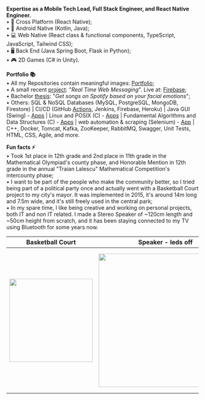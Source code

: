 **Expertise as a Mobile Tech Lead, Full Stack Engineer, and React Native Engineer.**  
• 🔁 Cross Platform (React Native);  
• 📱 Android Native (Kotlin, Java);  
• 💻 Web Native (React class & functional components, TypeScript, JavaScript, Tailwind CSS);  
• 🖥️ Back End (Java Spring Boot, Flask in Python);  
• 🎮 2D Games (C# in Unity).  

**Portfolio 📚**  
• All my Repositories contain meaningful images: [Portfolio](https://github.com/DanutGavrus?tab=repositories);  
• A small recent [project](https://github.com/DanutGavrus/Real-Time-Web-Messaging-using-React-TS-Firebase-and-Tailwind-CSS): "_Real Time Web Messaging_". Live at: [Firebase](https://live-chat-bde08.firebaseapp.com);    
• Bachelor [thesis](https://github.com/DanutGavrus/Get-songs-on-Spotify-based-on-your-facial-emotions): "_Get songs on Spotify based on your facial emotions_";  
• Others: SQL & NoSQL Databases (MySQL, PostgreSQL, MongoDB, Firestore) | CI/CD (GitHub [Actions](https://github.com/DanutGavrus/Real-Time-Web-Messaging-using-React-TS-Firebase-and-Tailwind-CSS/actions), Jenkins, Firebase, Heroku) | Java GUI (Swing) - [Apps](https://github.com/DanutGavrus/5-Java-apps-with-GUIs) | Linux and POSIX (C) - [Apps](https://github.com/DanutGavrus/3-C-apps-about-POSIX) | Fundamental Algorithms and Data Structures (C) - [Apps](https://github.com/DanutGavrus/9-C-apps-about-Fundamental-Algorithms-and-Data-Structures) | web automation & scraping (Selenium) - [App](https://github.com/DanutGavrus/Web-Scraping-using-Selenium-in-Python) | C++, Docker, Tomcat, Kafka, ZooKeeper, RabbitMQ, Swagger, Unit Tests, HTML, CSS, Agile, and more.  

**Fun facts ⚡**  
• Took 1st place in 12th grade and 2nd place in 11th grade in the Mathematical Olympiad's county phase, and Honorable Mention in 12th grade in the annual "Traian Lalescu" Mathematical Competition's intercounty phase;  
• I want to be part of the people who make the community better, so I tried being part of a political party once and actually went with a Basketball Court project to my city's mayor. It was implemented in 2015, it's around 14m long and 7.5m wide, and it's still freely used in the central park;  
• In my spare time, I like being creative and working on personal projects, both IT and non IT related. I made a Stereo Speaker of ~120cm length and ~50cm height from scratch, and it has been staying connected to my TV using Bluetooth for some years now.

| Basketball Court | Speaker - leds off  | Speaker - leds on |
| ------------- | ------------- | ------------- |
| <img src="https://user-images.githubusercontent.com/56603839/226368235-6684955b-5061-42e8-b874-36802d75b767.png" width="218"> | <img src="https://user-images.githubusercontent.com/56603839/226370733-23297580-88c2-4f1d-af85-b24763c24828.png" width="350"> | <img src="https://user-images.githubusercontent.com/56603839/226368358-58c7da4f-cc46-4b55-8581-64f12878c730.png" width="375">
